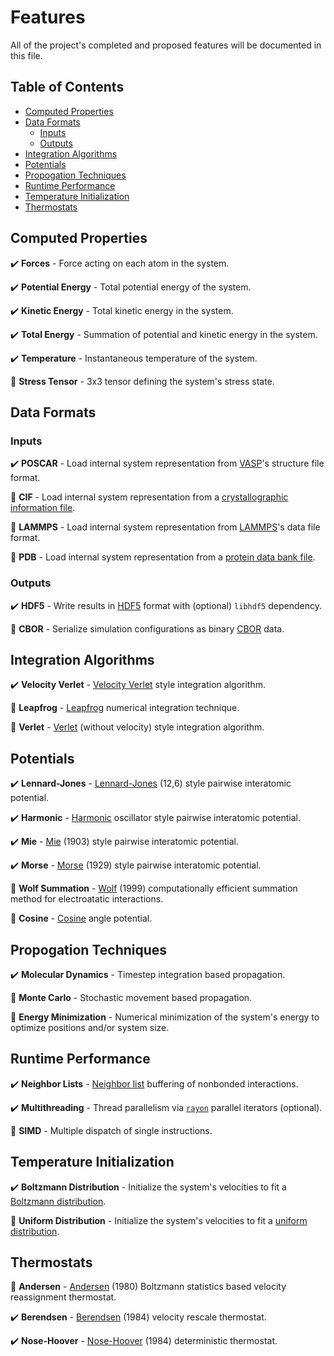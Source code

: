 # Features

All of the project's completed and proposed features will be documented in this file.

## Table of Contents

* [Computed Properties](#computed-properties)
* [Data Formats](#data-formats)
  * [Inputs](#data-formats-inputs)
  * [Outputs](#data-formats-outputs)
* [Integration Algorithms](#integration-algorithms)
* [Potentials](#potentials)
* [Propogation Techniques](#propogation-techniques)
* [Runtime Performance](#runtime-performance)
* [Temperature Initialization](#temperature-initialization)
* [Thermostats](#thermostats)


## Computed Properties <a name="computed-properties">

✔️ **Forces** - Force acting on each atom in the system.

✔️ **Potential Energy** - Total potential energy of the system.

✔️ **Kinetic Energy** - Total kinetic energy in the system.

✔️ **Total Energy** - Summation of potential and kinetic energy in the system.

✔️ **Temperature** - Instantaneous temperature of the system.

🚧 **Stress Tensor** - 3x3 tensor defining the system's stress state.


## Data Formats <a name="data-formats">

### Inputs <a name="data-formats-inputs">

✔️ **POSCAR** - Load internal system representation from [VASP](https://www.vasp.at/wiki/index.php/POSCAR)'s structure file format.

🚧 **CIF** - Load internal system representation from a [crystallographic information file](https://en.wikipedia.org/wiki/Crystallographic_Information_File).

🚧 **LAMMPS** - Load internal system representation from [LAMMPS](https://lammps.sandia.gov/doc/2001/data_format.html)'s data file format.

🚧 **PDB** - Load internal system representation from a [protein data bank file](https://www.cgl.ucsf.edu/chimera/docs/UsersGuide/tutorials/pdbintro.html).

### Outputs <a name="data-formats-outputs">

✔️ **HDF5** - Write results in [HDF5](https://www.hdfgroup.org/solutions/hdf5/) format with (optional) `libhdf5` dependency.

🚧 **CBOR** - Serialize simulation configurations as binary [CBOR](https://cbor.io/) data.

## Integration Algorithms <a name="integration-algorithms">

✔️ **Velocity Verlet** - [Velocity Verlet](https://en.wikipedia.org/wiki/Verlet_integration#Velocity_Verlet) style integration algorithm.

🚧 **Leapfrog** - [Leapfrog](https://en.wikipedia.org/wiki/Leapfrog_integration) numerical integration technique.

🚧 **Verlet** - [Verlet](https://en.wikipedia.org/wiki/Verlet_integration) (without velocity) style integration algorithm.

## Potentials <a name="potentials">

✔️ **Lennard-Jones** - [Lennard-Jones](https://en.wikipedia.org/wiki/Lennard-Jones_potential) (12,6) style pairwise interatomic potential.

✔️ **Harmonic** - [Harmonic](https://en.wikipedia.org/wiki/Harmonic_oscillator) oscillator style pairwise interatomic potential.

✔️ **Mie** - [Mie](https://lammps.sandia.gov/doc/pair_mie.html) (1903) style pairwise interatomic potential.

✔️ **Morse** - [Morse](https://en.wikipedia.org/wiki/Morse_potential) (1929) style pairwise interatomic potential.

🚧 **Wolf Summation** - [Wolf](https://en.wikipedia.org/wiki/Wolf_summation) (1999) computationally efficient summation method for electroatatic interactions. 

🚧 **Cosine** - [Cosine](https://lammps.sandia.gov/doc/angle_cosine.html) angle potential. 

## Propogation Techniques <a name="propogation-techniques">

✔️ **Molecular Dynamics** - Timestep integration based propagation.

🚧 **Monte Carlo** - Stochastic movement based propagation.

🚧 **Energy Minimization** - Numerical minimization of the system's energy to optimize positions and/or system size.

## Runtime Performance <a name="runtime-performance">

✔️ **Neighbor Lists** - [Neighbor list](https://en.wikipedia.org/wiki/Verlet_list) buffering of nonbonded interactions.

✔️ **Multithreading** - Thread parallelism via [`rayon`](https://github.com/rayon-rs/rayon) parallel iterators (optional).

🚧 **SIMD** - Multiple dispatch of single instructions.

## Temperature Initialization <a name="temperature-initialization">

✔️ **Boltzmann Distribution** - Initialize the system's velocities to fit a [Boltzmann distribution](https://en.wikipedia.org/wiki/Boltzmann_distribution).

🚧 **Uniform Distribution** - Initialize the system's velocities to fit a [uniform distribution](https://en.wikipedia.org/wiki/Continuous_uniform_distribution).

## Thermostats <a name="thermostats">

🚧 **Andersen** - [Andersen](http://www.sklogwiki.org/SklogWiki/index.php/Andersen_thermostat) (1980) Boltzmann statistics based velocity reassignment thermostat.

✔️ **Berendsen** - [Berendsen](https://en.wikipedia.org/wiki/Berendsen_thermostat) (1984) velocity rescale thermostat.

✔️ **Nose-Hoover** - [Nose-Hoover](https://en.wikipedia.org/wiki/Nos%C3%A9%E2%80%93Hoover_thermostat) (1984) deterministic thermostat.

